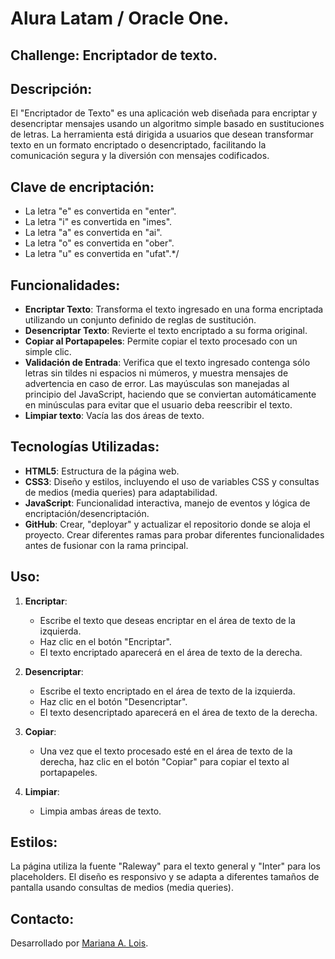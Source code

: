 <h1>Alura Latam / Oracle One.</h1>

<h2>Challenge: Encriptador de texto.</h2>

## Descripción:

El "Encriptador de Texto" es una aplicación web diseñada para encriptar y desencriptar mensajes usando un algoritmo simple basado en sustituciones de letras. La herramienta está dirigida a usuarios que desean transformar texto en un formato encriptado o desencriptado, facilitando la comunicación segura y la diversión con mensajes codificados.

## Clave de encriptación:

- La letra "e" es convertida en "enter".
- La letra "i" es convertida en "imes".
- La letra "a" es convertida en "ai".
- La letra "o" es convertida en "ober".
- La letra "u" es convertida en "ufat".*/

## Funcionalidades:

- **Encriptar Texto**: Transforma el texto ingresado en una forma encriptada utilizando un conjunto definido de reglas de sustitución.
- **Desencriptar Texto**: Revierte el texto encriptado a su forma original.
- **Copiar al Portapapeles**: Permite copiar el texto procesado con un simple clic.
- **Validación de Entrada**: Verifica que el texto ingresado contenga sólo letras sin tildes ni espacios ni múmeros, y muestra mensajes de advertencia en caso de error. Las mayúsculas son manejadas al principio del JavaScript, haciendo que se conviertan automáticamente en
minúsculas para evitar que el usuario deba reescribir el texto.
- **Limpiar texto**: Vacía las dos áreas de texto.

## Tecnologías Utilizadas:

- **HTML5**: Estructura de la página web.
- **CSS3**: Diseño y estilos, incluyendo el uso de variables CSS y consultas de medios (media queries) para adaptabilidad.
- **JavaScript**: Funcionalidad interactiva, manejo de eventos y lógica de encriptación/desencriptación.
- **GitHub**: Crear, "deployar" y actualizar el repositorio donde se aloja el proyecto. Crear diferentes ramas para probar diferentes
funcionalidades antes de fusionar con la rama principal.

## Uso:

1. **Encriptar**:
    - Escribe el texto que deseas encriptar en el área de texto de la izquierda.
    - Haz clic en el botón "Encriptar".
    - El texto encriptado aparecerá en el área de texto de la derecha.

2. **Desencriptar**:
    - Escribe el texto encriptado en el área de texto de la izquierda.
    - Haz clic en el botón "Desencriptar".
    - El texto desencriptado aparecerá en el área de texto de la derecha.

3. **Copiar**:
    - Una vez que el texto procesado esté en el área de texto de la derecha, haz clic en el botón "Copiar" para copiar el texto al portapapeles.

4. **Limpiar**:
    - Limpia ambas áreas de texto.

## Estilos:

La página utiliza la fuente "Raleway" para el texto general y "Inter" para los placeholders. El diseño es responsivo y se adapta a diferentes tamaños de pantalla usando consultas de medios (media queries).

## Contacto:

Desarrollado por [Mariana A. Lois](https://www.linkedin.com/in/marianaandrealois/).